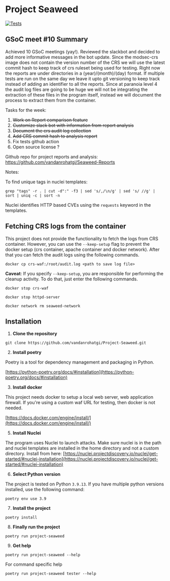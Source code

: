 # Project Seaweed

[![Tests](https://github.com/vandanrohatgi/Project-Seaweed/workflows/Tests/badge.svg)](https://github.com/vandanrohatgi/Project-Seaweed/actions?workflow=Tests)

## GSoC meet #10 Summary

Achieved 10 GSoC meetings (yay!). Reviewed the slackbot and decided to add more informative messages in the bot update. Since the modsec-crs image does not contain the version number of the CRS we will use the latest commit hash to keep track of crs ruleset being used for testing. Right now the reports are under directories in a  (year)/(month)/(day) format. If multiple tests are run on the same day we leave it upto git versioning to keep track instead of adding an identifier to all the reports. Since at paranoia level 4 the audit log files are going to be huge we will not be integrating the extraction of these files in the program itself, instead we will document the process to extract them from the container.


Tasks for the week:

1. ~~Work on Report comparison feature~~
2. ~~Customize slack bot with information from report analysis~~
3. ~~Document the crs audit log collection~~
4. ~~Add CRS commit hash to analysis report~~
5. Fix tests github action
6. Open source license ?

Github repo for project reports and analysis: https://github.com/vandanrohatgi/Seaweed-Reports

Notes:

To find unique tags in nuclei templates:

`grep "tags" -r . | cut -d":" -f3 | sed 's/,/\n/g' | sed 's/ //g' | sort | uniq -c | sort -n`

Nuclei identifies HTTP based CVEs using the `requests` keyword in the templates.

## Fetching CRS logs from the container

This project does not provide the functionality to fetch the logs from CRS container. However, you can use the `--keep-setup` flag to prevent the docker setup (crs container, apache container and docker network). After that you can fetch the audit logs using the following commands.

`docker cp crs-waf:/root/audit.log <path to save log file>`

**Caveat**: If you specify `--keep-setup`, you are responsible for performing the cleanup activity. To do that, just enter the following commands.

`docker stop crs-waf`

`docker stop httpd-server`

`docker network rm seaweed-network`

## Installation

1. **Clone the repository**

`git clone https://github.com/vandanrohatgi/Project-Seaweed.git`

2. **Install poetry** 

Poetry is a tool for dependency management and packaging in Python. 

[https://python-poetry.org/docs/#installation](https://python-poetry.org/docs/#installation)

3. **Install docker**

This project needs docker to setup a local web server, web application firewall. If you're using a custom waf URL for testing, then docker is not needed. 

[https://docs.docker.com/engine/install/](https://docs.docker.com/engine/install/)

5. **Install Nuclei**

The program uses Nuclei to launch attacks. Make sure nuclei is in the path and nuclei templates are installed in the home directory and not a custom directory. Install from here: [https://nuclei.projectdiscovery.io/nuclei/get-started/#nuclei-installation](https://nuclei.projectdiscovery.io/nuclei/get-started/#nuclei-installation)

6. **Select Python version**

The project is tested on Python `3.9.13`. If you have multiple python versions installed, use the following command:

`poetry env use 3.9`

7. **Install the project**

`poetry install`

8. **Finally run the project**

`poetry run project-seaweed`

9. **Get help**

`poetry run project-seaweed --help`

For command specific help

`poetry run project-seaweed tester --help`